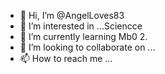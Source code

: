 - 👋 Hi, I’m @AngelLoves83
- 👀 I’m interested in ...Sciencce
- 🌱 I’m currently learning Mb0 2.
- 💞️ I’m looking to collaborate on ...
- 📫 How to reach me ...

<!---
AngelLoves83/AngelLoves83 is a ✨ special ✨ repository because its `README.md` (this file) appears on your GitHub profile.
You can click the Preview link to take a look at your changes.
--->
